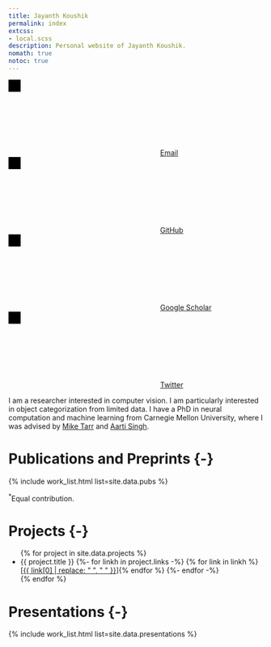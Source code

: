 ```yaml
---
title: Jayanth Koushik
permalink: index
extcss:
- local.scss
description: Personal website of Jayanth Koushik.
nomath: true
notoc: true
---
```


<a
title="Email" class="icon-link" href="mailto:mail@jkoushik.me"><svg>
    <!-- mail icon -->
    <path stroke="none" d="M0 0h24v24H0z"/>
    <rect x="3" y="5" width="18" height="14" rx="2"/>
    <polyline points="3 7 12 13 21 7"/>
</svg><span class="noshow">Email</span></a><a
title="GitHub" class="icon-link" href="https://www.github.com/jayanthkoushik"><svg>
    <!-- github icon -->
    <path stroke="none" d="M0 0h24v24H0z"/>
    <path d="M9 19c-4.286 1.35-4.286-2.55-6-3m12 5v-3.5c0-1 .099-1.405-.5-2 2.791-.3 5.5-1.366 5.5-6.04a4.567 4.567 0 0 0 -1.333 -3.21 4.192 4.192 0 00-.08-3.227s-1.05-.3-3.476 1.267a12.334 12.334 0 0 0 -6.222 0C6.462 2.723 5.413 3.023 5.413 3.023a4.192 4.192 0 0 0 -.08 3.227A4.566 4.566 0 004 9.486c0 4.64 2.709 5.68 5.5 6.014-.591.589-.56 1.183-.5 2V21"/>
</svg><span class="noshow">GitHub</span></a><a
title="Google Scholar" class="icon-link" href="https://scholar.google.com/citations?user=XTqgW-EAAAAJ"><svg>
    <!-- google icon -->
    <path stroke="none" d="M0 0h24v24H0z"/>
    <path d="M17.788 5.108A9 9 0 1021 12h-8"/>
</svg><span class="noshow">Google Scholar</span></a><a
title="Twitter" class="icon-link" href="https://twitter.com/jayanth_koushik"><svg>
    <!-- twitter icon -->
    <path stroke="none" d="M0 0h24v24H0z"/>
    <path d="M22 4.01c-1 .49-1.98.689-3 .99-1.121-1.265-2.783-1.335-4.38-.737S11.977 6.323 12 8v1c-3.245.083-6.135-1.395-8-4 0 0-4.182 7.433 4 11-1.872 1.247-3.739 2.088-6 2 3.308 1.803 6.913 2.423 10.034 1.517 3.58-1.04 6.522-3.723 7.651-7.742a13.84 13.84 0 0 0 .497 -3.753C20.18 7.773 21.692 5.25 22 4.009z"/>
</svg><span class="noshow">Twitter</span></a>

I am a researcher interested in computer vision. I am particularly
interested in object categorization from limited data. I have a PhD in
neural computation and machine learning from Carnegie Mellon University,
where I was advised by [Mike Tarr](https://sites.google.com/andrew.cmu.edu/tarrlab/people/michael-j-tarr)
and [Aarti Singh](https://www.cs.cmu.edu/~aarti/).

# Publications and Preprints {-}

{% include work_list.html list=site.data.pubs %}

<p class="small"><sup class="sup-left">&ast;</sup>Equal contribution.</p>

# Projects {-}

<ul>
{% for project in site.data.projects %}
<li>
  {{ project.title }}
  {%- for linkh in project.links -%}
    {% for link in linkh %} [<a href="{{ link[1] }}">{{ link[0] | replace: " ", "&nbsp;" }}</a>]{% endfor %}
  {%- endfor -%}
</li>
{% endfor %}
</ul>

# Presentations {-}

{% include work_list.html list=site.data.presentations %}
